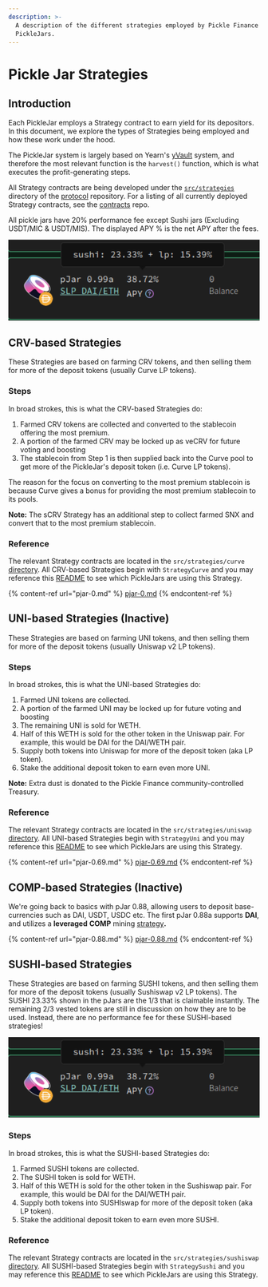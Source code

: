 ```yaml
---
description: >-
  A description of the different strategies employed by Pickle Finance's
  PickleJars.
---
```


# Pickle Jar Strategies

## Introduction

Each PickleJar employs a Strategy contract to earn yield for its depositors. In this document, we explore the types of Strategies being employed and how these work under the hood.

The PickleJar system is largely based on Yearn's [yVault](https://yearn.finance/vaults) system, and therefore the most relevant function is the `harvest()` function, which is what executes the profit-generating steps.

All Strategy contracts are being developed under the [`src/strategies`](https://github.com/pickle-finance/protocol/tree/master/src/strategies) directory of the [protocol](https://github.com/pickle-finance/protocol) repository. For a listing of all currently deployed Strategy contracts, see the [contracts](https://github.com/pickle-finance/contracts#pickle-jars-pjars) repo.

All pickle jars have 20% performance fee except Sushi jars (Excluding USDT/MIC & USDT/MIS). The displayed APY % is the net APY after the fees.

![](<../../.gitbook/assets/image (24).png>)

## CRV-based Strategies

These Strategies are based on farming CRV tokens, and then selling them for more of the deposit tokens (usually Curve LP tokens).

### Steps

In broad strokes, this is what the CRV-based Strategies do:

1. Farmed CRV tokens are collected and converted to the stablecoin offering the most premium.
2. A portion of the farmed CRV may be locked up as veCRV for future voting and boosting
3. The stablecoin from Step 1 is then supplied back into the Curve pool to get more of the PickleJar's deposit token (i.e. Curve LP tokens).

The reason for the focus on converting to the most premium stablecoin is because Curve gives a bonus for providing the most premium stablecoin to its pools.

**Note:** The sCRV Strategy has an additional step to collect farmed SNX and convert that to the most premium stablecoin.

### Reference

The relevant Strategy contracts are located in the `src/strategies/curve` [directory](https://github.com/pickle-finance/protocol/tree/master/src/strategies/curve). All CRV-based Strategies begin with `StrategyCurve` and you may reference this [README](https://github.com/pickle-finance/contracts#pickle-jars-pjars) to see which PickleJars are using this Strategy.

{% content-ref url="pjar-0.md" %}
[pjar-0.md](pjar-0.md)
{% endcontent-ref %}

## UNI-based Strategies (Inactive)

These Strategies are based on farming UNI tokens, and then selling them for more of the deposit tokens (usually Uniswap v2 LP tokens).

### Steps

In broad strokes, this is what the UNI-based Strategies do:

1. Farmed UNI tokens are collected.
2. A portion of the farmed UNI may be locked up for future voting and boosting
3. The remaining UNI is sold for WETH.
4. Half of this WETH is sold for the other token in the Uniswap pair. For example, this would be DAI for the DAI/WETH pair.
5. Supply both tokens into Uniswap for more of the deposit token (aka LP token).
6. Stake the additional deposit token to earn even more UNI.

**Note:** Extra dust is donated to the Pickle Finance community-controlled Treasury.

### Reference

The relevant Strategy contracts are located in the `src/strategies/uniswap` [directory](https://github.com/pickle-finance/protocol/tree/master/src/strategies/uniswapv2). All UNI-based Strategies begin with `StrategyUni` and you may reference this [README](https://github.com/pickle-finance/contracts#pickle-jars-pjars) to see which PickleJars are using this Strategy.

{% content-ref url="pjar-0.69.md" %}
[pjar-0.69.md](pjar-0.69.md)
{% endcontent-ref %}

## COMP-based Strategies (Inactive)

We're going back to basics with pJar 0.88, allowing users to deposit base-currencies such as DAI, USDT, USDC etc. The first pJar 0.88a supports **DAI**, and utilizes a **leveraged** **COMP** mining [strategy](https://etherscan.io/address/0xCd892a97951d46615484359355e3Ed88131f829D)**.**

{% content-ref url="pjar-0.88.md" %}
[pjar-0.88.md](pjar-0.88.md)
{% endcontent-ref %}

## SUSHI-based Strategies

These Strategies are based on farming SUSHI tokens, and then selling them for more of the deposit tokens (usually Sushiswap v2 LP tokens). The SUSHI 23.33% shown in the pJars are the 1/3 that is claimable instantly. The remaining 2/3 vested tokens are still in discussion on how they are to be used. Instead, there are no performance fee for these SUSHI-based strategies!

![](<../../.gitbook/assets/image (24).png>)

### Steps

In broad strokes, this is what the SUSHI-based Strategies do:

1. Farmed SUSHI tokens are collected.
2. The SUSHI token is sold for WETH.
3. Half of this WETH is sold for the other token in the Sushiswap pair. For example, this would be DAI for the DAI/WETH pair.
4. Supply both tokens into SUSHIswap for more of the deposit token (aka LP token).
5. Stake the additional deposit token to earn even more SUSHI.

### Reference

The relevant Strategy contracts are located in the `src/strategies/sushiswap` [directory](https://github.com/pickle-finance/protocol/tree/master/src/strategies/sushiswap). All SUSHI-based Strategies begin with `StrategySushi` and you may reference this [README](https://github.com/pickle-finance/contracts#pickle-jars-pjars) to see which PickleJars are using this Strategy.
